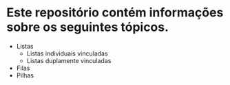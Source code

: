 # Este repositório contém informações sobre os seguintes tópicos.
* Listas
  * Listas individuais vinculadas
  * Listas duplamente vinculadas
* Filas
* Pilhas

